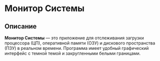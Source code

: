 # Монитор Системы

## Описание

**Монитор Системы** — это приложение для отслеживания загрузки процессора (ЦП), оперативной памяти (ОЗУ) и дискового пространства (ПЗУ) в реальном времени. Программа имеет удобный графический интерфейс с темной темой и закругленными белыми границами.
